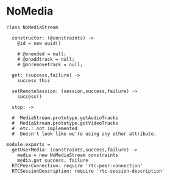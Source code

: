 NoMedia
=======

    class NoMediaStream

      constructor: (@constraints) ->
        @id = new uuid()

        # @onended = null;
        # @onaddtrack = null;
        # @onremovetrack = null;

      get: (success,failure) ->
        success this

      setRemoteSession: (session,success,failure) ->
        success()

      stop: ->

      #  MediaStream.prototype.getAudioTracks
      #  MediaStream.prototype.getVideoTracks
      #  etc.: not implemented
      #  Doesn't look like we're using any other attribute.

    module.exports =
      getUserMedia: (constraints,success,failure) ->
        media = new NoMediaStream constraints
        media.get success, failure
      RTCPeerConnection: require 'rtc-peer-connection'
      RTCSessionDescription: require 'rtc-session-description'
